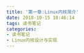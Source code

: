 ```yaml
---
title: '第一章:Linux内核简介'
date: 2018-10-15 18:46:14
tags: 读书笔记
categories:
- 读书笔记
- Linux内核设计与实现
---
```


